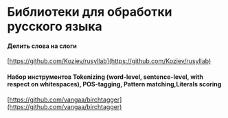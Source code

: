 # Библиотеки для обработки русского языка

#### Делить слова на слоги
[https://github.com/Koziev/rusyllab](https://github.com/Koziev/rusyllab)


#### Набор инструментов Tokenizing (word-level, sentence-level, with respect on whitespaces), POS-tagging, Pattern matching,Literals scoring
[https://github.com/vangaa/birchtagger](https://github.com/vangaa/birchtagger)
